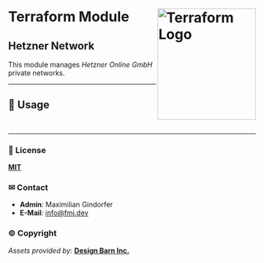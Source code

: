 # Terraform Module <img src="https://static-00.iconduck.com/assets.00/terraform-icon-1803x2048-hodrzd3t.png" alt="Terraform Logo" align="right" height="227" width="200" />

## Hetzner Network

This module manages _Hetzner Online GmbH_ private networks.

---

## 🚧 Usage

```hcl


```

---

### 📜 License

**[MIT](../../LICENSE)**

### ✉ Contact

- **Admin**: Maximilian Gindorfer
- **E-Mail**: [info@fmj.dev](mailto:info@fmj.dev)

### © Copyright

_Assets provided by:_ **[Design Barn Inc.](https://iconscout.com)**
